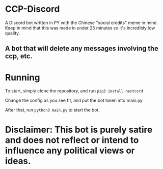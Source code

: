 # CCP-Discord
A Discord bot written in PY with the Chinese "social credits" meme in mind. Keep in mind that this was made in under 25 minutes so it's incredibly low quality.

## A bot that will delete any messages involving the ccp, etc.

# Running

To start, simply clone the repository, and run `pip3 install nextcord`

Change the config as you see fit, and put the bot token into main.py

After that, run `python3 main.py` to start the bot.

# Disclaimer: This bot is purely satire and does not reflect or intend to influence any political views or ideas.
